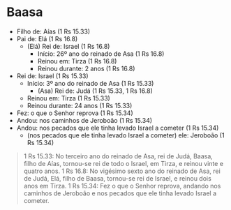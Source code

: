 # Baasa
- Filho de: Aías (1 Rs 15.33)
- Pai de: Elá (1 Rs 16.8)
  - (Elá) Rei de: Israel (1 Rs 16.8)
    - Início: 26º ano do reinado de Asa (1 Rs 16.8)
    - Reinou em: Tirza (1 Rs 16.8)
    - Reinou durante: 2 anos (1 Rs 16.8)
- Rei de: Israel (1 Rs 15.33)
  - Início: 3º ano do reinado de Asa (1 Rs 15.33)
    - (Asa) Rei de: Judá (1 Rs 15.33, 1 Rs 16.8)
  - Reinou em: Tirza (1 Rs 15.33)
  - Reinou durante: 24 anos (1 Rs 15.33)
- Fez: o que o Senhor reprova (1 Rs 15.34)
- Andou: nos caminhos de Jeroboão (1 Rs 15.34)
- Andou: nos pecados que ele tinha levado Israel a cometer (1 Rs 15.34)
  - (nos pecados que ele tinha levado Israel a cometer) ele: Jeroboão (1 Rs 15.34)

> 1 Rs 15.33: No terceiro ano do reinado de Asa, rei de Judá, Baasa, filho de Aías, tornou-se rei de todo o Israel, em Tirza, e reinou vinte e quatro anos.
> 1 Rs 16.8: No vigésimo sexto ano do reinado de Asa, rei de Judá, Elá, filho de Baasa, tornou-se rei de Israel, e reinou dois anos em Tirza.
> 1 Rs 15.34: Fez o que o Senhor reprova, andando nos caminhos de Jeroboão e nos pecados que ele tinha levado Israel a cometer.
